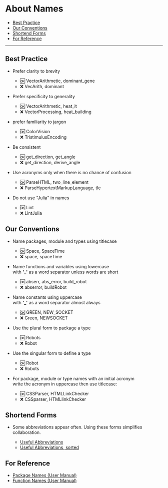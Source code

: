 # About Names

- [Best Practice](https://github.com/JuliaPraxis/Naming/blob/master/NamingGuide.md#best-practice)
- [Our Conventions](https://github.com/JuliaPraxis/Naming/blob/master/NamingGuide.md#our-conventions)
- [Shortend Forms](https://github.com/JuliaPraxis/Naming/blob/master/NamingGuide.md#shortend-forms)
- [For Reference](https://github.com/JuliaPraxis/Naming/blob/master/NamingGuide.md#for-reference)

-------

## Best Practice

- Prefer clarity to brevity  
  - :ok:  VectorArithmetic, dominant_gene
  - :x:  VecArith, dominant

- Prefer specificity to generality  
  - :ok:  VectorArithmetic, heat_it
  - :x:  VectorProcessing, heat_building
  
- prefer familiarity to jargon   
  - :ok:  ColorVision
  - :x:  TristimulusEncoding

- Be consistent
  - :ok:  get_direction, get_angle
  - :x:  get_direction, derive_angle
  
- Use acronyms only when there is no chance of confusion
  - :ok:  ParseHTML, two_line_element
  - :x:  ParseHypertextMarkupLanguage, tle

- Do not use "Julia" in names
  - :ok:  Lint
  - :x:  LintJulia

## Our Conventions

- Name packages, module and types using titlecase  
  - :ok:  Space, SpaceTime
  - :x:  space, spaceTime

- Name functions and variables using lowercase  
  with __'\_'__ as a word separator unless words are short
  - :ok:  abserr, abs_error, build_robot
  - :x:  abserror, buildRobot
  
- Name constants using uppercase  
  with __'\_'__ as a word separator almost always
  - :ok:  GREEN, NEW_SOCKET
  - :x:  Green, NEWSOCKET

- Use the plural form to package a type
  - :ok:  Robots
  - :x:  Robot

- Use the singular form to define a type
  - :ok:  Robot
  - :x:  Robots

- For package, module or type names with an initial acronym  
  write the acronym in uppercase then use titlecase:
  - :ok:  CSSParser, HTMLLinkChecker
  - :x:  CSSparser, HTMLlinkChecker
  
## Shortend Forms

- Some abbreviations appear often.  Using these forms simplifies collaboration.   

  - [Useful Abbreviations](https://github.com/JuliaPraxis/Naming/blob/master/ShortForms.md#table-of-abbreviations)
  - [Useful Abbreviations, sorted](https://github.com/JuliaPraxis/Naming/blob/master/ShortForms.md#alphabetical-table)
   
## For Reference

  - [Package Names (User Manual)](http://docs.julialang.org/en/latest/manual/packages/#guidelines-for-naming-a-package)
  - [Function Names (User Manual)](http://docs.julialang.org/en/latest/manual/style-guide/#use-naming-conventions-consistent-with-julia-s-base)
